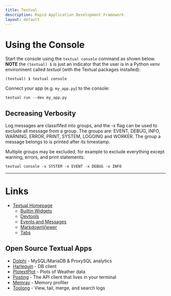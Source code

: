 ```yaml
---
title: Textual
description: Rapid Application Development Framework
layout: default
---
```


# Using the Console

Start the console using the `textual console` command as shown below. **NOTE** the `(textual) $` is just an indicator that the user is in a Python *venv* environment called *textual* (with the Textual packages installed):

```
(textual) $ textual console
```

Connect your app (e.g. `my_app.py`) to the console:

```
textual run --dev my_app.py
```

## Decreasing Verbosity

Log messages are classififed into groups, and the -x flag can be used to exclude all message from a group. The groups are: EVENT, DEBUG, INFO, WARNING, ERROR, PRINT, SYSTEM, LOGGING and WORKER. The group a message belongs to is printed after its timestamp.

Multiple groups may be excluded, for example to exclude everything except warning, errors, and print statements:

```
textual console -x SYSTEM -x EVENT -x DEBUG -x INFO
```

---

# Links

* [Textual Homepage](https://textual.textualize.io/)
  * [Builtin Widgets](https://textual.textualize.io/widgets/)
  * [Devtools](https://textual.textualize.io/guide/devtools/)
  * [Events and Messages](https://textual.textualize.io/guide/events/)
  * [MarkdownViewer](https://textual.textualize.io/widgets/markdown_viewer/)
  * [Tabs](https://textual.textualize.io/widgets/tabs/)

## Open Source Textual Apps

* [Dolphi](https://github.com/charles-001/dolphie) - MySQL/MariaDB & ProxySQL analytics
* [Harlequin](https://github.com/tconbeer/harlequin) - DB client
* [PlotextPlot](https://github.com/Textualize/textual-plotext/tree/main/examples) - Plots of Weather data
* [Posting](https://github.com/darrenburns/posting) - The API client that lives in your terminal
* [Memray](https://github.com/bloomberg/memray) - Memory profiler
* [Toolong](https://github.com/textualize/toolong) - View, tail, merge, and search logs
